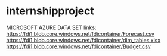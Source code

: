 # internshipproject
MICROSOFT AZURE DATA SET
links:
https://fdi1.blob.core.windows.net/fdicontainer/Forecast.csv
https://fdi1.blob.core.windows.net/fdicontainer/dim_tables.xlsx
https://fdi1.blob.core.windows.net/fdicontainer/Budget.csv
